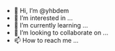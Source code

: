 - 👋 Hi, I’m @yhbdem
- 👀 I’m interested in ...
- 🌱 I’m currently learning ...
- 💞️ I’m looking to collaborate on ...
- 📫 How to reach me ...

<!---
yhbdem/yhbdem is a ✨ special ✨ repository because its `README.md` (this file) appears on your GitHub profile.
You can click the Preview link to take a look at your changes.
--->

